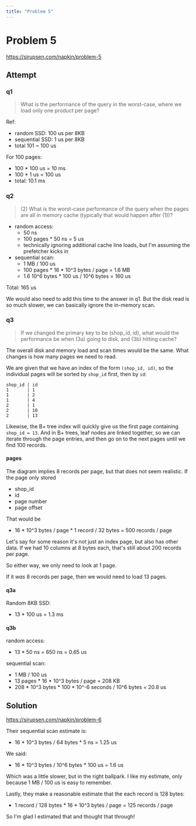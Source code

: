 ```yaml
---
title: "Problem 5"
---
```


# Problem 5

https://sirupsen.com/napkin/problem-5

## Attempt

### q1

> What is the performance of the query in the worst-case, where we load only one product per page?

Ref:
* random SSD: 100 us per 8KB
* sequential SSD: 1 us per 8KB
* total 101 ~ 100 us

For 100 pages:
* 100 * 100 us = 10 ms
* 100 * 1 us = 100 us
* total: 10.1 ms

### q2

> (2) What is the worst-case performance of the query when the pages are all in memory cache (typically that would happen after (1))?

* random access: 
    * 50 ns
    * 100 pages * 50 ns = 5 us
    * technically ignoring additional cache line loads, 
      but I'm assuming the prefetcher kicks in
* sequential scan: 
    * 1 MB / 100 us
    * 100 pages * 16 * 10^3 bytes / page = 1.6 MB
    * 1.6 10^6 bytes * 100 us / 10^6 bytes = 160 us

Total: 165 us

We would also need to add this time to the answer in q1.
But the disk read is so much slower,
we can basically ignore the in-memory scan. 

### q3

> If we changed the primary key to be (shop_id, id), what would the performance be when (3a) going to disk, and (3b) hitting cache?

The overall disk and memory load and scan times would be the same.
What changes is how many pages we need to read. 

We are given that we have an index of the form `(shop_id, id)`, 
so the individual pages will be sorted by `shop_id` first, then by `id`:
```
shop_id | id
1       | 1
1       | 2
1       | 4
2       | 1
2       | 10
2       | 13
```

Likewise, the B+ tree index will quickly give us the 
first page containing `shop_id = 13`. And in B+ trees,
leaf nodes are linked together, so we can iterate through the
page entries, and then go on to the next pages until
we find 100 records. 

#### pages

The diagram implies 8 records per page, but that does 
not seem realistic. If the page only stored
* shop_id
* id
* page number
* page offset

That would be
* 16 * 10^3 bytes / page * 1 record / 32 bytes = 500 records / page

Let's say for some reason it's not just an index page, 
but also has other data. If we had 10 columns at 8 bytes each,
that's still about 200 records per page. 

So either way, we only need to look at 1 page. 

If it _was_ 8 records per page, then we would need
to load 13 pages. 

#### q3a

Random 8KB SSD:
* 13 * 100 us = 1.3 ms

#### q3b

random access:
* 13 * 50 ns = 650 ns = 0.65 us

sequential scan:
* 1 MB / 100 us  
* 13 pages * 16 * 10^3 bytes / page = 208 KB
* 208 * 10^3 bytes * 100 * 10^-6 seconds / 10^6 bytes = 20.8 us

## Solution

https://sirupsen.com/napkin/problem-6

Their sequential scan estimate is:
* 16 * 10^3 bytes / 64 bytes * 5 ns = 1.25 us

We said: 
* 16 * 10^3 bytes / 10^6 bytes * 100 us = 1.6 us

Which was a little slower, but in the right ballpark. 
I like my estimate, only because 1 MB / 100 us is easy to remember. 

Lastly, they make a reasonable estimate that the each record is 128 bytes:
* 1 record / 128 bytes * 16 * 10^3 bytes / page = 125 records / page

So I'm glad I estimated that and thought that through!




